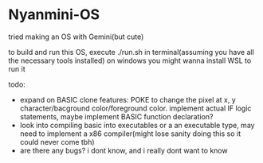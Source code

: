 # Nyanmini-OS
tried making an OS with Gemini(but cute)

to build and run this OS, execute ./run.sh in terminal(assuming you have all the necessary tools installed)
on windows you might wanna install WSL to run it

todo:
+ expand on BASIC clone features: POKE to change the pixel at x, y character/bacground color/foreground color. implement actual IF logic statements, maybe implement BASIC function declaration?
+ look into compiling basic into executables or a an executable type, may need to implement a x86 compiler(might lose sanity doing this so it could never come tbh)
+ are there any bugs? i dont know, and i really dont want to know
